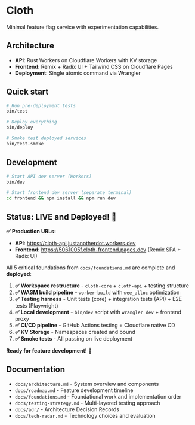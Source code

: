 # Cloth

Minimal feature flag service with experimentation capabilities.

## Architecture

- **API**: Rust Workers on Cloudflare Workers with KV storage
- **Frontend**: Remix + Radix UI + Tailwind CSS on Cloudflare Pages  
- **Deployment**: Single atomic command via Wrangler

## Quick start

```sh
# Run pre-deployment tests
bin/test

# Deploy everything
bin/deploy

# Smoke test deployed services
bin/test-smoke
```

## Development

```sh
# Start API dev server (Workers)
bin/dev

# Start frontend dev server (separate terminal)
cd frontend && npm install && npm run dev
```

## Status: LIVE and Deployed! 🚀

**✅ Production URLs:**
- **API**: https://cloth-api.justanotherdot.workers.dev
- **Frontend**: https://5061005f.cloth-frontend.pages.dev (Remix SPA + Radix UI)

All 5 critical foundations from `docs/foundations.md` are complete and **deployed**:

1. **✅ Workspace restructure** - `cloth-core` + `cloth-api` + testing structure
2. **✅ WASM build pipeline** - `worker-build` with `wee_alloc` optimization 
3. **✅ Testing harness** - Unit tests (core) + integration tests (API) + E2E tests (Playwright)
4. **✅ Local development** - `bin/dev` script with `wrangler dev` + frontend proxy
5. **✅ CI/CD pipeline** - GitHub Actions testing + Cloudflare native CD
6. **✅ KV Storage** - Namespaces created and bound
7. **✅ Smoke tests** - All passing on live deployment

**Ready for feature development!** 🚀

## Documentation

- `docs/architecture.md` - System overview and components
- `docs/roadmap.md` - Feature development timeline
- `docs/foundations.md` - Foundational work and implementation order
- `docs/testing-strategy.md` - Multi-layered testing approach
- `docs/adr/` - Architecture Decision Records
- `docs/tech-radar.md` - Technology choices and evaluation
